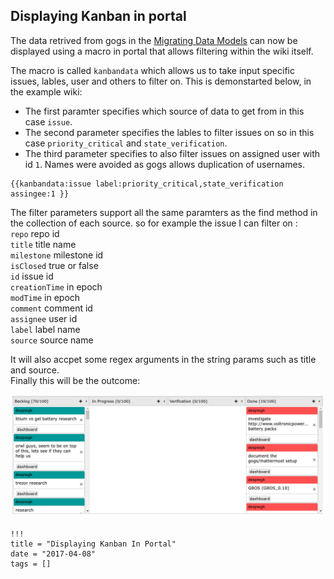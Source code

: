 ## Displaying Kanban in portal

The data retrived from gogs in the [Migrating Data Models](Walkthrough/Models/Migrating_data_from_gogs.md)
can now be displayed using a macro in portal that allows filtering within the wiki itself.

The macro is called `kanbandata` which allows us to take input specific issues, lables, user and others to filter on.
This is demonstarted below, in the example wiki:
 - The first paramter specifies which source of data to get from in this case `issue`.
 - The second parameter specifies the lables to filter issues on so in this case `priority_critical` and `state_verification`.
 - The third parameter specifies to also filter issues on assigned user with id `1`. Names were avoided as gogs allows duplication of usernames.

```
{{kanbandata:issue label:priority_critical,state_verification assingee:1 }}
```
The filter parameters support all the same paramters as the find method in the collection of each source.
so for example the issue I can filter on :   
    `repo`  repo id   
    `title`  title name   
    `milestone`  milestone id   
    `isClosed`  true or false   
    `id`  issue id   
    `creationTime`  in epoch     
    `modTime`  in epoch    
    `comment`  comment id   
    `assignee`  user id  
    `label`   label name  
    `source`  source name  

It will also accpet some regex arguments in the string params such as title and source.  
Finally this will be the outcome:

![Image of Kanban](kanbanexample.png)

```
!!!
title = "Displaying Kanban In Portal"
date = "2017-04-08"
tags = []
```
